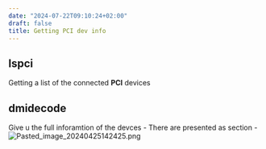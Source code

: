 ```yaml
---
date: "2024-07-22T09:10:24+02:00"
draft: false
title: Getting PCI dev info
---
```


## lspci

Getting a list of the connected **PCI** devices

## dmidecode

Give u the full inforamtion of the devces - There are presented as
section -
![Pasted_image_20240425142425.png](/Notes/Pasted_image_20240425142425.png)
